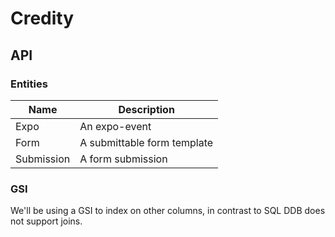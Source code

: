 # Credity

## API

### Entities

| Name | Description |
|---|---|
| Expo | An expo-event |
| Form | A submittable form template |
| Submission | A form submission |

### GSI
We'll be using a GSI to index on other columns, in contrast to SQL DDB does not support joins.